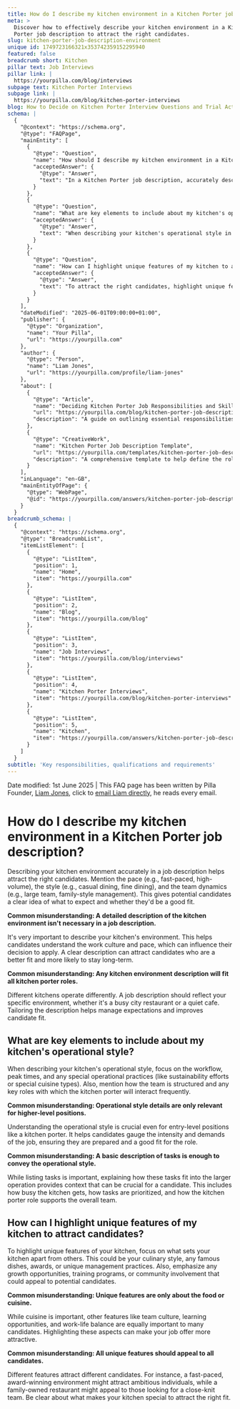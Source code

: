```yaml
---
title: How do I describe my kitchen environment in a Kitchen Porter job description?
meta: >
  Discover how to effectively describe your kitchen environment in a Kitchen
  Porter job description to attract the right candidates.
slug: kitchen-porter-job-description-environment
unique id: 1749723166321x353742359152295940
featured: false
breadcrumb short: Kitchen
pillar text: Job Interviews
pillar link: |
  https://yourpilla.com/blog/interviews
subpage text: Kitchen Porter Interviews
subpage link: |
  https://yourpilla.com/blog/kitchen-porter-interviews
blog: How to Decide on Kitchen Porter Interview Questions and Trial Activities
schema: |
  {
    "@context": "https://schema.org",
    "@type": "FAQPage",
    "mainEntity": [
      {
        "@type": "Question",
        "name": "How should I describe my kitchen environment in a Kitchen Porter job description?",
        "acceptedAnswer": {
          "@type": "Answer",
          "text": "In a Kitchen Porter job description, accurately describe your kitchen environment by mentioning the pace, style, and team dynamics. For example, state whether the environment is fast-paced, high-volume, or whether it operates in a casual or fine dining context. Also include details about the team structure, such as whether it's a large team or operates under a family-style management. This helps potential candidates understand what to expect and assess if they are a good fit for the role."
        }
      },
      {
        "@type": "Question",
        "name": "What are key elements to include about my kitchen's operational style in the job description?",
        "acceptedAnswer": {
          "@type": "Answer",
          "text": "When describing your kitchen's operational style in a job description, include details about the workflow, peak times, special operational practices like sustainability efforts or special cuisine types, and the team structure. Explain the key roles that interact frequently with the kitchen porter, providing insight into the daily tasks and overall team dynamics. This information helps candidates understand the job's demands and their potential role within the team."
        }
      },
      {
        "@type": "Question",
        "name": "How can I highlight unique features of my kitchen to attract the right candidates?",
        "acceptedAnswer": {
          "@type": "Answer",
          "text": "To attract the right candidates, highlight unique features of your kitchen such as your culinary style, famous dishes, awards, or unique management practices. Emphasize growth opportunities, training programs, or community involvement. Additionally, mention aspects like team culture, learning opportunities, and work-life balance. Specify which features might appeal to different types of candidates to ensure you attract those who are the best fit for your kitchen's environment."
        }
      }
    ],
    "dateModified": "2025-06-01T09:00:00+01:00",
    "publisher": {
      "@type": "Organization",
      "name": "Your Pilla",
      "url": "https://yourpilla.com"
    },
    "author": {
      "@type": "Person",
      "name": "Liam Jones",
      "url": "https://yourpilla.com/profile/liam-jones"
    },
    "about": [
      {
        "@type": "Article",
        "name": "Deciding Kitchen Porter Job Responsibilities and Skills",
        "url": "https://yourpilla.com/blog/kitchen-porter-job-description",
        "description": "A guide on outlining essential responsibilities and skills required for a Kitchen Porter, ensuring thorough job descriptions."
      },
      {
        "@type": "CreativeWork",
        "name": "Kitchen Porter Job Description Template",
        "url": "https://yourpilla.com/templates/kitchen-porter-job-description",
        "description": "A comprehensive template to help define the role of a Kitchen Porter, including expected tasks and qualifications."
      }
    ],
    "inLanguage": "en-GB",
    "mainEntityOfPage": {
      "@type": "WebPage",
      "@id": "https://yourpilla.com/answers/kitchen-porter-job-description-environment"
    }
  }
breadcrumb_schema: |
  {
    "@context": "https://schema.org",
    "@type": "BreadcrumbList",
    "itemListElement": [
      {
        "@type": "ListItem",
        "position": 1,
        "name": "Home",
        "item": "https://yourpilla.com"
      },
      {
        "@type": "ListItem",
        "position": 2,
        "name": "Blog",
        "item": "https://yourpilla.com/blog"
      },
      {
        "@type": "ListItem",
        "position": 3,
        "name": "Job Interviews",
        "item": "https://yourpilla.com/blog/interviews"
      },
      {
        "@type": "ListItem",
        "position": 4,
        "name": "Kitchen Porter Interviews",
        "item": "https://yourpilla.com/blog/kitchen-porter-interviews"
      },
      {
        "@type": "ListItem",
        "position": 5,
        "name": "Kitchen",
        "item": "https://yourpilla.com/answers/kitchen-porter-job-description-environment"
      }
    ]
  }
subtitle: 'Key responsibilities, qualifications and requirements'
---
```


Date modified: 1st June 2025 | This FAQ page has been written by Pilla Founder, [Liam Jones](https://yourpilla.com/profile/liam-jones), click to [email Liam directly](https://mailto:liam@yourpilla.com), he reads every email.

# How do I describe my kitchen environment in a Kitchen Porter job description?

Describing your kitchen environment accurately in a job description helps attract the right candidates. Mention the pace (e.g., fast-paced, high-volume), the style (e.g., casual dining, fine dining), and the team dynamics (e.g., large team, family-style management). This gives potential candidates a clear idea of what to expect and whether they'd be a good fit.

**Common misunderstanding: A detailed description of the kitchen environment isn't necessary in a job description.**

It's very important to describe your kitchen's environment. This helps candidates understand the work culture and pace, which can influence their decision to apply. A clear description can attract candidates who are a better fit and more likely to stay long-term.

**Common misunderstanding: Any kitchen environment description will fit all kitchen porter roles.**

Different kitchens operate differently. A job description should reflect your specific environment, whether it's a busy city restaurant or a quiet cafe. Tailoring the description helps manage expectations and improves candidate fit.

## What are key elements to include about my kitchen's operational style?

When describing your kitchen's operational style, focus on the workflow, peak times, and any special operational practices (like sustainability efforts or special cuisine types). Also, mention how the team is structured and any key roles with which the kitchen porter will interact frequently.

**Common misunderstanding: Operational style details are only relevant for higher-level positions.**

Understanding the operational style is crucial even for entry-level positions like a kitchen porter. It helps candidates gauge the intensity and demands of the job, ensuring they are prepared and a good fit for the role.

**Common misunderstanding: A basic description of tasks is enough to convey the operational style.**

While listing tasks is important, explaining how these tasks fit into the larger operation provides context that can be crucial for a candidate. This includes how busy the kitchen gets, how tasks are prioritized, and how the kitchen porter role supports the overall team.

## How can I highlight unique features of my kitchen to attract candidates?

To highlight unique features of your kitchen, focus on what sets your kitchen apart from others. This could be your culinary style, any famous dishes, awards, or unique management practices. Also, emphasize any growth opportunities, training programs, or community involvement that could appeal to potential candidates.

**Common misunderstanding: Unique features are only about the food or cuisine.**

While cuisine is important, other features like team culture, learning opportunities, and work-life balance are equally important to many candidates. Highlighting these aspects can make your job offer more attractive.

**Common misunderstanding: All unique features should appeal to all candidates.**

Different features attract different candidates. For instance, a fast-paced, award-winning environment might attract ambitious individuals, while a family-owned restaurant might appeal to those looking for a close-knit team. Be clear about what makes your kitchen special to attract the right fit.
